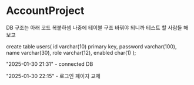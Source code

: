 # AccountProject

DB 구조는 아래 코드 복붙하셈
나중에 테이블 구조 바꿔야 되니까 테스트 할 사람들 해보고

create table users(
id varchar(10) primary key,
password varchar(100),
name varchar(30),
role varchar(12),
enabled char(1)
);

"2025-01-30 21:31" - connected DB

"2025-01-30 22:15" - 로그인 페이지 교체
